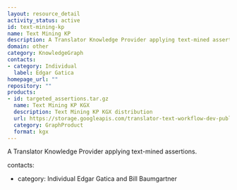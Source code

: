 ```yaml
---
layout: resource_detail
activity_status: active
id: text-mining-kp
name: Text Mining KP
description: A Translator Knowledge Provider applying text-mined assertions.
domain: other
category: KnowledgeGraph
contacts:
- category: Individual
  label: Edgar Gatica
homepage_url: ""
repository: ""
products:
- id: targeted_assertions.tar.gz
  name: Text Mining KP KGX
  description: Text Mining KP KGX distribution
  url: https://storage.googleapis.com/translator-text-workflow-dev-public/kgx/UniProt/targeted_assertions.tar.gz
  category: GraphProduct
  format: kgx
---
```


A Translator Knowledge Provider applying text-mined assertions.

contacts:
- category: Individual
 Edgar Gatica and Bill Baumgartner
